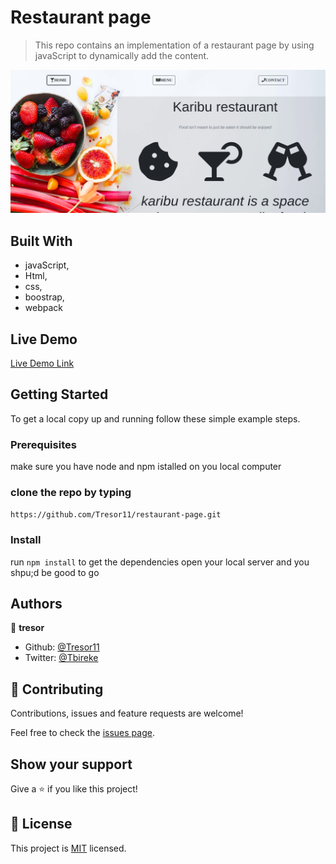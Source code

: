 # Restaurant page

> This repo contains an implementation of a restaurant page by using javaScript to dynamically add the content.

![screenshot](./shoot.png)

## Built With

- javaScript,
- Html,
- css,
- boostrap,
- webpack

## Live Demo

[Live Demo Link](https://livedemo.com)


## Getting Started

To get a local copy up and running follow these simple example steps.

### Prerequisites
make sure you have node and npm istalled on you local computer
### clone the repo by typing
```https://github.com/Tresor11/restaurant-page.git```
### Install
run 
```npm install```
to get the dependencies
open your local server and you shpu;d be good to go

## Authors

👤 **tresor**

- Github: [@Tresor11](https://github.com/Tresor11)
- Twitter: [@Tbireke](https://twitter.com/Tbireke)

## 🤝 Contributing

Contributions, issues and feature requests are welcome!

Feel free to check the [issues page](issues/).

## Show your support

Give a ⭐️ if you like this project!

## 📝 License

This project is [MIT](lic.url) licensed.
